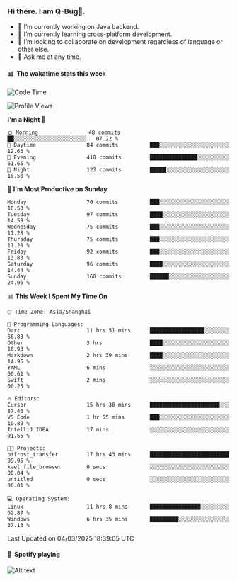 ### Hi there. I am Q-Bug🐞.

- 🔭 I’m currently working on Java backend.
- 🌱 I’m currently learning cross-platform development.
- 👯 I’m looking to collaborate on development regardless of language or other else.
- 💬 Ask me at any time.

#### 📊 &nbsp;**The wakatime stats this week**  
<!--START_SECTION:waka-->
![Code Time](http://img.shields.io/badge/Code%20Time-276%20hrs%201%20min-blue)

![Profile Views](http://img.shields.io/badge/Profile%20Views-0-blue)

**I'm a Night 🦉** 

```text
🌞 Morning                48 commits          ██░░░░░░░░░░░░░░░░░░░░░░░   07.22 % 
🌆 Daytime                84 commits          ███░░░░░░░░░░░░░░░░░░░░░░   12.63 % 
🌃 Evening                410 commits         ███████████████░░░░░░░░░░   61.65 % 
🌙 Night                  123 commits         █████░░░░░░░░░░░░░░░░░░░░   18.50 % 
```
📅 **I'm Most Productive on Sunday** 

```text
Monday                   70 commits          ███░░░░░░░░░░░░░░░░░░░░░░   10.53 % 
Tuesday                  97 commits          ████░░░░░░░░░░░░░░░░░░░░░   14.59 % 
Wednesday                75 commits          ███░░░░░░░░░░░░░░░░░░░░░░   11.28 % 
Thursday                 75 commits          ███░░░░░░░░░░░░░░░░░░░░░░   11.28 % 
Friday                   92 commits          ███░░░░░░░░░░░░░░░░░░░░░░   13.83 % 
Saturday                 96 commits          ████░░░░░░░░░░░░░░░░░░░░░   14.44 % 
Sunday                   160 commits         ██████░░░░░░░░░░░░░░░░░░░   24.06 % 
```


📊 **This Week I Spent My Time On** 

```text
🕑︎ Time Zone: Asia/Shanghai

💬 Programming Languages: 
Dart                     11 hrs 51 mins      █████████████████░░░░░░░░   66.83 % 
Other                    3 hrs               ████░░░░░░░░░░░░░░░░░░░░░   16.93 % 
Markdown                 2 hrs 39 mins       ████░░░░░░░░░░░░░░░░░░░░░   14.95 % 
YAML                     6 mins              ░░░░░░░░░░░░░░░░░░░░░░░░░   00.61 % 
Swift                    2 mins              ░░░░░░░░░░░░░░░░░░░░░░░░░   00.25 % 

🔥 Editors: 
Cursor                   15 hrs 30 mins      ██████████████████████░░░   87.46 % 
VS Code                  1 hr 55 mins        ███░░░░░░░░░░░░░░░░░░░░░░   10.89 % 
IntelliJ IDEA            17 mins             ░░░░░░░░░░░░░░░░░░░░░░░░░   01.65 % 

🐱‍💻 Projects: 
bifrost_transfer         17 hrs 43 mins      █████████████████████████   99.95 % 
kael_file_browser        0 secs              ░░░░░░░░░░░░░░░░░░░░░░░░░   00.04 % 
untitled                 0 secs              ░░░░░░░░░░░░░░░░░░░░░░░░░   00.01 % 

💻 Operating System: 
Linux                    11 hrs 8 mins       ████████████████░░░░░░░░░   62.87 % 
Windows                  6 hrs 35 mins       █████████░░░░░░░░░░░░░░░░   37.13 % 
```


 Last Updated on 04/03/2025 18:39:05 UTC
<!--END_SECTION:waka-->

#### 🎵 &nbsp;**Spotify playing**  
![Alt text](https://spotify-recently-played-readme.vercel.app/api?user=e5y1o4x7kdt9kf2blu4wvmb4s&unique={true|1|on|yes})
